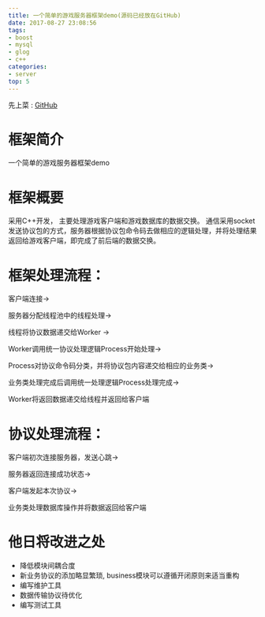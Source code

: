```yaml
---
title: 一个简单的游戏服务器框架demo(源码已经放在GitHub)
date: 2017-08-27 23:08:56
tags:
- boost
- mysql
- glog
- c++
categories:
- server
top: 5
---
```


先上菜 : [GitHub](https://github.com/no5ix/JoyServer)

# 框架简介


一个简单的游戏服务器框架demo



# 框架概要

采用C++开发，
主要处理游戏客户端和游戏数据库的数据交换。
通信采用socket发送协议包的方式，服务器根据协议包命令码去做相应的逻辑处理，并将处理结果
返回给游戏客户端，即完成了前后端的数据交换。

<!-- 依赖 : 

- boost库
- MySQL数据库
- google-glog日志记录框架
- curl库

> sudo apt-get install g++ make libboost-all-dev libmysqlclient-dev libgoogle-glog-dev libcurl4-gnutls-dev
-->


<!-- more -->

# 框架处理流程：


客户端连接→

服务器分配线程池中的线程处理→

线程将协议数据递交给Worker → 

Worker调用统一协议处理逻辑Process开始处理→ 

Process对协议命令码分类，并将协议包内容递交给相应的业务类→

业务类处理完成后调用统一处理逻辑Process处理完成→ 

Worker将返回数据递交给线程并返回给客户端



# 协议处理流程：


客户端初次连接服务器，发送心跳→

服务器返回连接成功状态→

客户端发起本次协议→

业务类处理数据库操作并将数据返回给客户端



# 他日将改进之处


- 降低模块间耦合度
- 新业务协议的添加略显繁琐, business模块可以遵循开闭原则来适当重构
- 编写维护工具
- 数据传输协议待优化
- 编写测试工具
